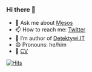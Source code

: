 ### Hi there 👋

<!--
**janisz/janisz** is a ✨ _special_ ✨ repository because its `README.md` (this file) appears on your GitHub profile.

Here are some ideas to get you started:
-->

- 💬 Ask me about [Mesos](https://stackoverflow.com/tags/mesos/)
- 📫 How to reach me: [Twitter](https://twitter.com/janiszt)
- 📰 I’m author of [Detektywi.IT](https://detektywi.it/author/janiszt/)
- 😄 Pronouns: he/him
- 📝 [CV](https://stackoverflow.com/cv/janisz)

[![Hits](http://hits.dwyl.com/janisz/janisz.svg)](http://hits.dwyl.com/jaisz/janisz)


